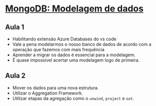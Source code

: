 # [MongoDB: Modelagem de dados](https://cursos.alura.com.br/course/mongodb-modelagem-dados)
## Aula 1
* Habilitando extensão Azure Databases do vs code
* Vale a pena modelarmos o nosso banco de dados de acordo com a operação que fazemos com mais frequência
* Aprender a migrar os dados é essencial para a modelagem.
* É quase impossível acertar uma modelagem logo de primeira.

## Aula 2
* Mover os dados para uma nova estrutura.
* Utilizar o Aggregation Framework.
* Utilizar etapas da agregação como o `unwind`, `project` e `out`.